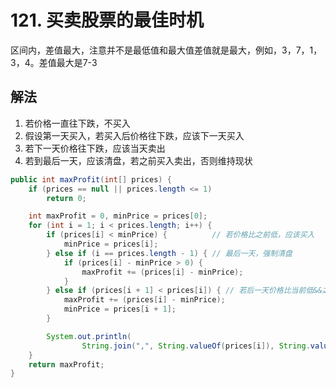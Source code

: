 # 121. 买卖股票的最佳时机

区间内，差值最大，注意并不是最低值和最大值差值就是最大，例如，3，7，1，3，4。差值最大是7-3


## 解法

1. 若价格一直往下跌，不买入
2. 假设第一天买入，若买入后价格往下跌，应该下一天买入
3. 若下一天价格往下跌，应该当天卖出
4. 若到最后一天，应该清盘，若之前买入卖出，否则维持现状


```java
public int maxProfit(int[] prices) {
    if (prices == null || prices.length <= 1)
        return 0;

    int maxProfit = 0, minPrice = prices[0];
    for (int i = 1; i < prices.length; i++) {
        if (prices[i] < minPrice) {          // 若价格比之前低，应该买入
            minPrice = prices[i];
        } else if (i == prices.length - 1) { // 最后一天，强制清盘
            if (prices[i] - minPrice > 0) {
                maxProfit += (prices[i] - minPrice);
            }
        } else if (prices[i + 1] < prices[i]) { // 若后一天价格比当前低&&之前已经买入，就应该当天卖出
            maxProfit += (prices[i] - minPrice);
            minPrice = prices[i + 1];
        }

        System.out.println(
                String.join(",", String.valueOf(prices[i]), String.valueOf(minPrice), String.valueOf(maxProfit)));
    }
    return maxProfit;
}
```